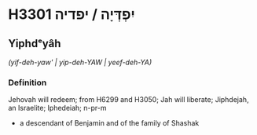 # H3301 יִפְדְּיָה / יפדיה

## Yiphdᵉyâh

_(yif-deh-yaw' | yip-deh-YAW | yeef-deh-YA)_

### Definition

Jehovah will redeem; from H6299 and H3050; Jah will liberate; Jiphdejah, an Israelite; Iphedeiah; n-pr-m

- a descendant of Benjamin and of the family of Shashak
